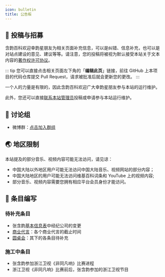 ```yaml
---
icon: bulletin
title: 公告板
---
```


## 📌 投稿与招募

含韵百科欢迎幸韵星朋友为相关页面补充信息，可以是纠错、信息补充，也可以是对站点建设的意见、建议等等。请注意，您的投稿将被视为默认接受本站关于文本内容的[著作权许可协议](/about/copyright/)。

::: tip
您可以直接点击相关页面左下角的「**编辑此页**」链接，前往 GitHub 上本项目的代码仓库提交 Pull Request，请求被批准后就会更新您的更改。
:::

一个人的力量是有限的，因此含韵百科欢迎广大幸韵星朋友参与本站的运行维护。

此外，您还可以直接[联系本站管理员](/about/contact/)投稿或申请参与本站运行维护。

## 💬 讨论组

- 微博群：[点击加入群组](http://t.cn/A6fGmRIW)

## 🌏 地区限制

本站提及的部分音乐、视频内容可能无法访问，请见谅：

- 中国大陆以外地区用户可能无法访问中国大陆音乐、视频网站的部分内容；
- 中国大陆地区的用户可能无法访问维基百科词条和 YouTube 上的视频内容;
- 部分音乐、视频内容需要您拥有相应平台会员身份才能访问。

## 📝 条目编写
### 待补充条目

- 张含韵[基本信息表](/intro/#基本信息)中经纪公司的变更
- [商业代言](/intro/branding/business/)：各个商业代言的截止时间
- [圆桌会](/roundtable/)：其下的各条目待补充

### 施工中条目

- 张含韵参加浙江卫视《非同凡响》比赛进程
- 浙江卫视《非同凡响》比赛前后，张含韵参加的浙江卫视节目
